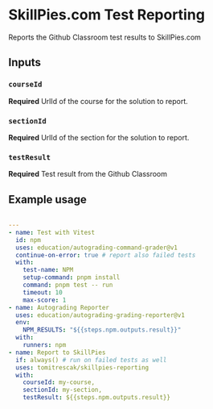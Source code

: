 # SkillPies.com Test Reporting

Reports the Github Classroom test results to SkillPies.com

## Inputs

### `courseId`

**Required** UrlId of the course for the solution to report.

### `sectionId`

**Required** UrlId of the section for the solution to report.

### `testResult`

**Required** Test result from the Github Classroom

## Example usage

```yaml

---
- name: Test with Vitest
  id: npm
  uses: education/autograding-command-grader@v1
  continue-on-error: true # report also failed tests
  with:
    test-name: NPM
    setup-command: pnpm install
    command: pnpm test -- run
    timeout: 10
    max-score: 1
- name: Autograding Reporter
  uses: education/autograding-grading-reporter@v1
  env:
    NPM_RESULTS: "${{steps.npm.outputs.result}}"
  with:
    runners: npm
- name: Report to SkillPies
  if: always() # run on failed tests as well
  uses: tomitrescak/skillpies-reporting
  with:
    courseId: my-course,
    sectionId: my-section,
    testResult: ${{steps.npm.outputs.result}}
```
